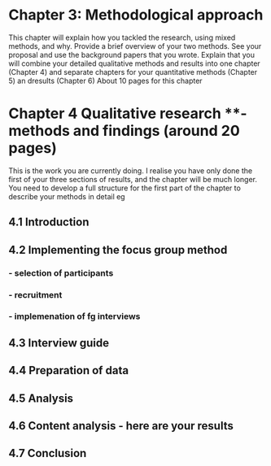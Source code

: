 # Chapter 3:  Methodological approach

This chapter will explain how you tackled the research, using mixed methods, and why. Provide a brief overview of your two methods. See your proposal and use the background papers that you wrote. Explain that you will combine your detailed qualitative methods and results into one chapter (Chapter 4) and separate chapters for your quantitative methods (Chapter 5) an dresults (Chapter 6)     About 10 pages for this chapter
    
# Chapter 4  Qualitative research **- methods and findings (around 20 pages)
 
 This is the work you are currently doing. I realise you have only done the first of your three sections of results, and the chapter will be much longer.  You need to develop a full structure for the first part of the chapter to describe your methods in detail
 eg
 ## 4.1 Introduction
 ## 4.2 Implementing the focus group method
   ### - selection of participants
   ### - recruitment
   ### - implemenation of fg interviews
## 4.3 Interview guide
## 4.4 Preparation of data
## 4.5 Analysis
## 4.6 Content analysis - here are your results
## 4.7 Conclusion
    
    
    
    
    
    
    
    
    
